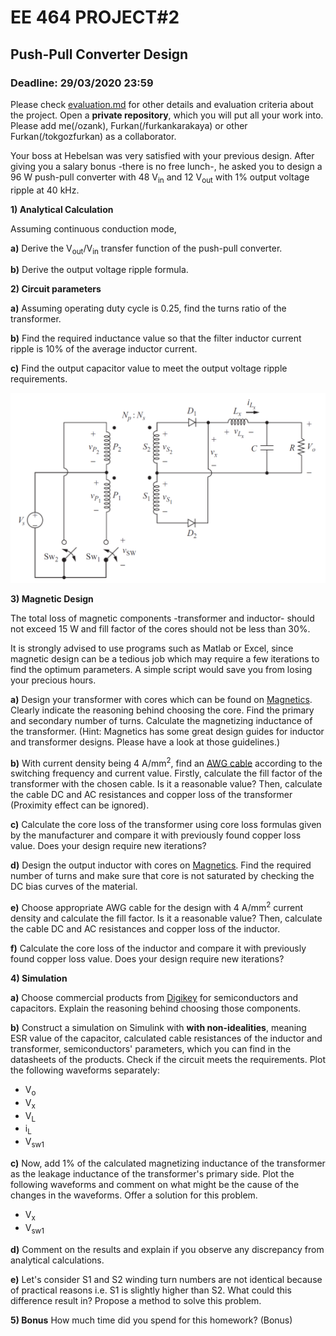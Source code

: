 # EE 464 PROJECT#2

## Push-Pull Converter Design

### Deadline: 29/03/2020 23:59

Please check [evaluation.md](evaluation.md) for other details and evaluation criteria about the project. Open a **private repository**, which you will put all your work into. Please add me(/ozank), Furkan(/furkankarakaya) or other Furkan(/tokgozfurkan) as a collaborator.

Your boss at Hebelsan was very satisfied with your previous design. After giving you a salary bonus -there is no free lunch-, he asked you to design a 96 W push-pull converter with 48 V<sub>in</sub> and 12 V<sub>out</sub> with 1% output voltage ripple at 40 kHz.

**1) Analytical Calculation**<br />

  Assuming continuous conduction mode,

  **a)** Derive the V<sub>out</sub>/V<sub>in</sub> transfer function of the push-pull converter.

  **b)** Derive the output voltage ripple formula.

**2) Circuit parameters**<br />

  **a)** Assuming operating duty cycle is 0.25, find the turns ratio of the transformer.

  **b)** Find the required inductance value so that the filter inductor current ripple is 10% of the average inductor current.

  **c)** Find the output capacitor value to meet the output voltage ripple requirements.

  ![](push_pull.png)

**3) Magnetic Design**<br />

The total loss of magnetic components -transformer and inductor- should not exceed 15 W and fill factor of the cores should not be less than 30%.

It is strongly advised to use programs such as Matlab or Excel, since magnetic design can be a tedious job which may require a few iterations to find the optimum parameters. A simple script would save you from losing your precious hours.

  **a)** Design your transformer with cores which can be found on [Magnetics](https://www.mag-inc.com/Products/Ferrite-Cores/Ferrite-Shapes). Clearly indicate the reasoning behind choosing the core. Find the primary and secondary number of turns. Calculate the magnetizing inductance of the transformer. (Hint: Magnetics has some great design guides for inductor and transformer designs. Please have a look at those guidelines.)

  **b)** With current density being 4 A/mm<sup>2</sup>, find an [AWG cable](https://www.powerstream.com/Wire_Size.htm) according to the switching frequency and current value. Firstly, calculate the fill factor of the transformer with the chosen cable. Is it a reasonable value? Then, calculate the cable DC and AC resistances and copper loss of the transformer (Proximity effect can be ignored).  

  **c)** Calculate the core loss of the transformer using core loss formulas given by the manufacturer and compare it with previously found copper loss value. Does your design require new iterations?

  **d)** Design the output inductor with cores on [Magnetics](https://www.mag-inc.com/Products/Powder-Cores/Kool-Mu-Cores). Find the required number of turns and make sure that core is not saturated by checking the DC bias curves of the material.

  **e)** Choose appropriate AWG cable for the design with 4 A/mm<sup>2</sup> current density and calculate the fill factor. Is it a reasonable value? Then, calculate the cable DC and AC resistances and copper loss of the inductor.

  **f)** Calculate the core loss of the inductor and compare it with previously found copper loss value. Does your design require new iterations?

**4) Simulation**<br />

**a)** Choose commercial products from [Digikey](https://www.digikey.com/) for semiconductors and capacitors. Explain the reasoning behind choosing those components.

**b)** Construct a simulation on Simulink with **with non-idealities**, meaning ESR value of the capacitor, calculated cable resistances of the inductor and transformer, semiconductors' parameters, which you can find in the datasheets of the products. Check if the circuit meets the requirements. Plot the following waveforms separately:

* V<sub>o</sub>
* V<sub>x</sub>
* V<sub>L</sub>
* i<sub>L</sub>
* V<sub>sw1</sub>

**c)** Now, add 1% of the calculated magnetizing inductance of the transformer as the leakage inductance of the transformer's primary side. Plot the following waveforms and comment on what might be the cause of the changes in the waveforms. Offer a solution for this problem.

* V<sub>x</sub>
* V<sub>sw1</sub>


**d)** Comment on the results and explain if you observe any discrepancy from analytical calculations.

**e)** Let's consider S1 and S2 winding turn numbers are not identical because of practical reasons
 i.e. S1 is slightly higher than S2. What could this difference result in? Propose a method to solve this problem.

**5) Bonus** How much time did you spend for this homework? (Bonus)
